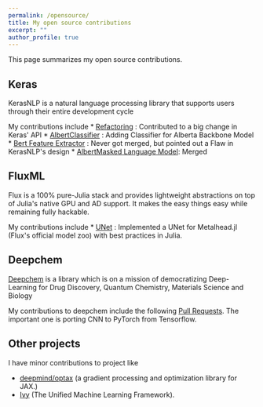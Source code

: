 ```yaml
---
permalink: /opensource/
title: My open source contributions
excerpt: ""
author_profile: true
---
```


This page summarizes my open source contributions. 

## Keras

KerasNLP is a natural language processing library that supports users through their entire development cycle

My contributions include
    * [Refactoring](https://github.com/keras-team/keras-nlp/pull/673) : Contributed to a big change in Keras' API
    * [AlbertClassifier](https://github.com/keras-team/keras-nlp/pull/668) : Adding Classifier for Alberta Backbone Model
    * [Bert Feature Extractor](https://github.com/keras-team/keras-nlp/pull/631) : Never got merged, but pointed out a Flaw in KerasNLP's design
    * [AlbertMasked Language Model](https://github.com/keras-team/keras-nlp/pull/725): Merged

## FluxML

Flux is a 100% pure-Julia stack and provides lightweight abstractions on top of Julia's native GPU and AD support. It makes the easy things easy while remaining fully hackable. 

My contributions include
    * [UNet](https://github.com/FluxML/Metalhead.jl/pull/210) : Implemented a UNet for Metalhead.jl (Flux's official model zoo) with best practices in Julia.

## Deepchem

[Deepchem](deepchem.io) is a library which is on a mission of democratizing Deep-Learning for Drug Discovery, Quantum Chemistry, Materials Science and Biology
 
My contributions to deepchem include the following [Pull Requests](https://github.com/search?p=1&q=is+repo%3Adeepchem%2Fdeepchem+author%3Ashivance&type=Issues). The important one is porting CNN to PyTorch from Tensorflow.


## Other projects

I have minor contributions to project like 
* [deepmind/optax](https://github.com/deepmind/optax/pull/413) (a gradient processing and optimization library for JAX.)
* [Ivy](https://github.com/unifyai/ivy/pull/5205/files) (The Unified Machine Learning Framework).